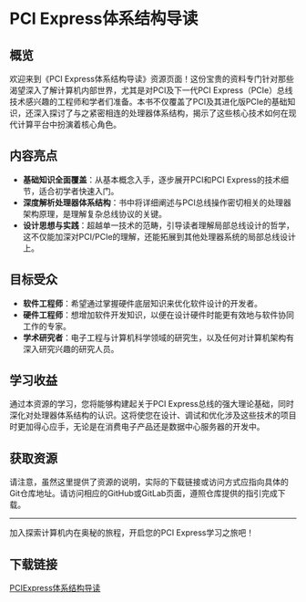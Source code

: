 # PCI Express体系结构导读

## 概览

欢迎来到《PCI Express体系结构导读》资源页面！这份宝贵的资料专门针对那些渴望深入了解计算机内部世界，尤其是对PCI及下一代PCI Express（PCIe）总线技术感兴趣的工程师和学者们准备。本书不仅覆盖了PCI及其进化版PCIe的基础知识，还深入探讨了与之紧密相连的处理器体系结构，揭示了这些核心技术如何在现代计算平台中扮演着核心角色。

## 内容亮点

- **基础知识全面覆盖**：从基本概念入手，逐步展开PCI和PCI Express的技术细节，适合初学者快速入门。
- **深度解析处理器体系结构**：书中将详细阐述与PCI总线操作密切相关的处理器架构原理，是理解复杂总线协议的关键。
- **设计思想与实践**：超越单一技术的范畴，引导读者理解局部总线设计的哲学，这不仅能加深对PCI/PCIe的理解，还能拓展到其他处理器系统的局部总线设计上。
  
## 目标受众

- **软件工程师**：希望通过掌握硬件底层知识来优化软件设计的开发者。
- **硬件工程师**：想增加软件开发知识，以便在设计硬件时能更有效地与软件协同工作的专家。
- **学术研究者**：电子工程与计算机科学领域的研究生，以及任何对计算机架构有深入研究兴趣的研究人员。

## 学习收益

通过本资源的学习，您将能够构建起关于PCI Express总线的强大理论基础，同时深化对处理器体系结构的认识。这将使您在设计、调试和优化涉及这些技术的项目时更加得心应手，无论是在消费电子产品还是数据中心服务器的开发中。

## 获取资源

请注意，虽然这里提供了资源的说明，实际的下载链接或访问方式应指向具体的Git仓库地址。请访问相应的GitHub或GitLab页面，遵照仓库提供的指引完成下载。

---

加入探索计算机内在奥秘的旅程，开启您的PCI Express学习之旅吧！

## 下载链接

[PCIExpress体系结构导读](https://pan.quark.cn/s/02a6f4e408f7)